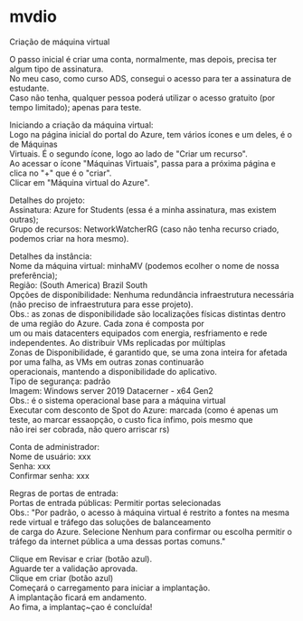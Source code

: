 # mvdio
Criação de máquina virtual

O passo inicial é criar uma conta, normalmente, mas depois, precisa ter algum tipo de assinatura. <br>
No meu caso, como curso ADS, consegui o acesso para ter a assinatura de estudante. <br>
Caso não tenha, qualquer pessoa poderá utilizar o acesso gratuito (por tempo limitado); apenas para teste.

Iniciando a criação da máquina virtual:<br>
Logo na página inicial do portal do Azure, tem vários ícones e um deles, é o de Máquinas <br>
Virtuais. É o segundo ícone, logo ao lado de "Criar um recurso". <br>
Ao acessar o ícone "Máquinas Virtuais", passa para a próxima página e clica no "+" que é o "criar". <br>
Clicar em "Máquina virtual do Azure".<br>

Detalhes do projeto:<br>
Assinatura: Azure for Students (essa é a minha assinatura, mas existem outras);<br>
Grupo de recursos: NetworkWatcherRG (caso não tenha recurso criado, podemos criar na hora mesmo).<br>

Detalhes da instância:<br>
Nome da máquina virtual: minhaMV (podemos ecolher o nome de nossa preferência);<br>
Região: (South America) Brazil South<br>
Opções de disponibilidade: Nenhuma redundância infraestrutura necessária (não preciso de infraestrutura para esse projeto).<br>
     Obs.: as zonas de disponibilidade são localizações físicas distintas dentro de uma região do Azure. Cada zona é composta por <br>
     um ou mais datacenters equipados com energia, resfriamento e rede independentes. Ao distribuir VMs replicadas por múltiplas <br>
     Zonas de Disponibilidade, é garantido que, se uma zona inteira for afetada por uma falha, as VMs em outras zonas continuarão<br>
     operacionais, mantendo a disponibilidade do aplicativo. <br>
Tipo de segurança: padrão<br>
Imagem: Windows server 2019 Datacerner - x64 Gen2 <br>
     Obs.: é o sistema operacional base para a máquina virtual<br>
Executar com desconto de Spot do Azure: marcada (como é apenas um teste, ao marcar essaopção, o custo fica ínfimo, pois mesmo que <br>
não irei ser cobrada, não quero arriscar rs)<br>

Conta de administrador:<br>
Nome de usuário: xxx<br>
Senha: xxx<br>
Confirmar senha: xxx<br>
<p></p>
Regras de portas de entrada:<br>
Portas de entrada públicas: Permitir portas selecionadas<br>
     Obs.: "Por padrão, o acesso à máquina virtual é restrito a fontes na mesma rede virtual e tráfego das soluções de balanceamento <br>
     de carga do Azure. Selecione Nenhum para confirmar ou escolha permitir o tráfego da internet pública a uma dessas portas comuns."<br>

<p>Clique em Revisar e criar (botão azul).<br>
Aguarde ter a validação aprovada.<br>
Clique em criar (botão azul)<br>
Começará o carregamento para iniciar a implantação.<br>
A implantação ficará em andamento.<br>
Ao fima, a implantaç~çao é concluída!<br>
</p>




